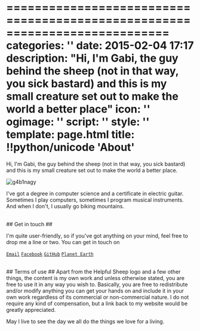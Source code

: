 ===========================================================================
categories: ''
date: 2015-02-04 17:17
description: "Hi, I'm Gabi, the guy behind the sheep (not in that way, you sick bastard) and this is my small creature set out to make the world a better place"
icon: ''
ogimage: ''
script: ''
style: ''
template: page.html
title: !!python/unicode 'About'
===========================================================================

Hi, I'm Gabi, the guy behind the sheep (not in that way, you sick bastard) and this is my small creature set out to make the world a better place.

<img class="img-full" src="gabi.jpg" alt="g4b1nagy">

I've got a degree in computer science and a certificate in electric guitar. Sometimes I play computers, sometimes I program musical instruments. And when I don't, I usually go biking mountains.



<br>
## Get in touch ##

I'm quite user-friendly, so if you've got anything on your mind, feel free to drop me a line or two. You can get in touch on

<a id="email" href="mailto:gabi_screw_your_spam@helpfulsheep.com"><code>Email</code></a> [`Facebook`](https://www.facebook.com/g4b1nagy) [`GitHub`](https://github.com/g4b1nagy/) [`Planet Earth`](https://goo.gl/maps/lomyJ)



<br>
## Terms of use ##
Apart from the Helpful Sheep logo and a few other things, the content is my own work and unless otherwise stated, you are free to use it in any way you wish to. Basically, you are free to redistribute and/or modify anything you can get your hands on and include it in your own work regardless of its commercial or non-commercial nature. I do not require any kind of compensation, but a link back to my website would be greatly appreciated.

May I live to see the day we all do the things we love for a living.
